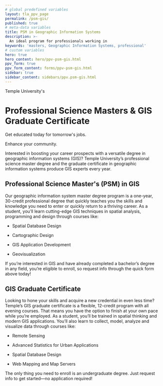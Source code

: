 ```yaml
---
# global predefined variables
layout: tla_ppv_page
permalink: /psm-gis/
published: true
# meta-data variables
title: PSM in Geographic Information Systems
description: >-
  An ideal program for professionals working in
keywords: 'masters, Geographic Information Systems, professional'  
# custom variables
hero: true
hero_content: hero/ppv-psm-gis.html
ppv_form: true
ppv_form_content: forms/ppv-psm-gis.html
sidebar: true
sidebar_content: sidebars/ppv.psm-gis.html
---
```

Temple University's

# Professional Science Masters & GIS Graduate Certificate

Get educated today for tomorrow's jobs.

Enhance your community.

Interested in boosting your career prospects with a versatile degree in geographic information systems (GIS)? Temple University’s professional science master degree and the graduate certificate in geographic information systems produce GIS experts every year.

## Professional Science Master's (PSM) in GIS

Our geographic information system master degree program is a one-year, 30-credit professional degree that quickly teaches you the skills and knowledge you need to enter or quickly return to a thriving career. As a student, you’ll learn cutting-edge GIS techniques in spatial analysis, programming and design through courses like:

+ Spatial Database Design

+ Cartographic Design

+ GIS Application Development

+ Geovisualization

If you’re interested in GIS and have already completed a bachelor’s degree in any field, you’re eligible to enroll, so request info through the quick form above today!

## GIS Graduate Certificate

Looking to hone your skills and acquire a new credential in even less time? Temple’s GIS graduate certificate is a flexible, 12-credit program with all evening courses. That means you have the option to finish at your own pace while you’re employed. As a student, you’ll be trained in spatial thinking and modern GIS applications. You’ll also learn to collect, model, analyze and visualize data through courses like:

+ Remote Sensing

+ Advanced Statistics for Urban Applications

+ Spatial Database Design

+ Web Mapping and Map Servers

The only thing you need to enroll is an undergraduate degree. Just request info to get started—no application required!
